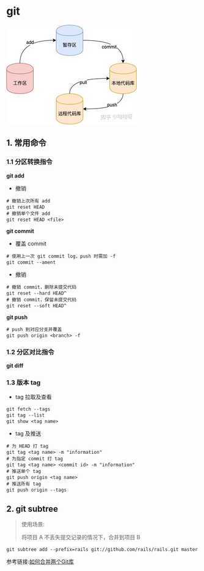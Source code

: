 # git

![git](../images/git.jpg)

## 1. 常用命令

### 1.1 分区转换指令

**git add**

- 撤销

```shell
# 撤销上次所有 add
git reset HEAD
# 撤销单个文件 add
git reset HEAD <file>
```

**git commit**

- 覆盖 commit

```shell
# 使用上一次 git commit log，push 时需加 -f
git commit --ament
```

- 撤销

```shell
# 撤销 commit，删除未提交代码
git reset --hard HEAD^
# 撤销 commit，保留未提交代码
git reset --soft HEAD^
```

**git push**

```shell
# push 到对应分支并覆盖 
git push origin <branch> -f
```

### 1.2 分区对比指令

**git diff**

### 1.3 版本 tag

- tag 拉取及查看

```shell
git fetch --tags
git tag --list
git show <tag name>
```

- tag 及推送

```shell
# 为 HEAD 打 tag
git tag <tag name> -m "information"
# 为指定 commit 打 tag
git tag <tag name> <commit id> -m "information"
# 推送单个 tag
git push origin <tag name>
# 推送所有 tag
git push origin --tags
```

## 2. git subtree

> 使用场景:
>
> 将项目 A 不丢失提交记录的情况下，合并到项目 B

```shell
git subtree add --prefix=rails git://github.com/rails/rails.git master
```

参考链接:[如何合并两个Git库](https://stackoverflow.com/questions/1425892/how-do-you-merge-two-git-repositories)


